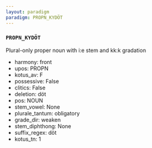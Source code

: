 ```yaml
---
layout: paradigm
paradigm: PROPN_KYDÖT
---
```

### ` PROPN_KYDÖT `

Plural-only proper noun with i:e stem and kk:k gradation
* harmony: front
* upos: PROPN
* kotus_av: F
* possessive: False
* clitics: False
* deletion: döt
* pos: NOUN
* stem_vowel: None
* plurale_tantum: obligatory
* grade_dir: weaken
* stem_diphthong: None
* suffix_regex: döt
* kotus_tn: 1
